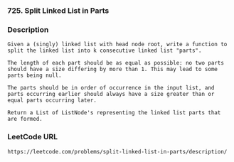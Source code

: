 ### 725. Split Linked List in Parts 
 
### Description
    Given a (singly) linked list with head node root, write a function to split the linked list into k consecutive linked list "parts".
   
    The length of each part should be as equal as possible: no two parts should have a size differing by more than 1. This may lead to some parts being null.
   
    The parts should be in order of occurrence in the input list, and parts occurring earlier should always have a size greater than or equal parts occurring later.
   
    Return a List of ListNode's representing the linked list parts that are formed. 
    
### LeetCode URL
    https://leetcode.com/problems/split-linked-list-in-parts/description/ 